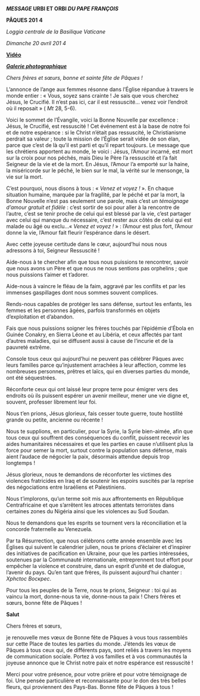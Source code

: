 ***MESSAGE* URBI ET ORBI *DU PAPE FRANÇOIS***

**PÂQUES 201** **4**

*Loggia centrale de la Basilique Vaticane*

*Dimanche 20 avril 201* *4*

**[Vidéo](http://player.rv.va/vaticanplayer.asp?language=it&tic=VA_MG1YY185)**

***[Galerie photographique](http://www.photogallery.va/content/photogallery/fr/celebrazioni-liturgiche/urbi-pasqua2014.html)***

*Chers frères et sœurs, bonne et sainte fête de Pâques !*

L’annonce de l’ange aux femmes résonne dans l’Église répandue à travers le monde entier : « Vous, soyez sans crainte ! Je sais que vous cherchez Jésus, le Crucifié. Il n’est pas ici, car il est ressuscité… venez voir l’endroit où il reposait » ( *Mt* 28, 5-6).

Voici le sommet de l’Évangile, voici la Bonne Nouvelle par excellence : Jésus, le Crucifié, est ressuscité ! Cet événement est à la base de notre foi et de notre espérance : si le Christ n’était pas ressuscité, le Christianisme perdrait sa valeur ; toute la mission de l’Église serait vidée de son élan, parce que c’est de là qu’il est parti et qu’il repart toujours. Le message que les chrétiens apportent au monde, le voici : Jésus, l’Amour incarné, est mort sur la croix pour nos péchés, mais Dieu le Père l’a ressuscité et l’a fait Seigneur de la vie et de la mort. En Jésus, l’Amour l’a emporté sur la haine, la miséricorde sur le péché, le bien sur le mal, la vérité sur le mensonge, la vie sur la mort.

C’est pourquoi, nous disons à tous : « *Venez et voyez !* ». En chaque situation humaine, marquée par la fragilité, par le péché et par la mort, la Bonne Nouvelle n’est pas seulement une parole, mais c’est *un témoignage d’amour gratuit et fidèle* : c’est sortir de soi pour aller à la rencontre de l’autre, c’est se tenir proche de celui qui est blessé par la vie, c’est partager avec celui qui manque du nécessaire, c’est rester aux côtés de celui qui est malade ou âgé ou exclu…« *Venez et voyez !* » : l’Amour est plus fort, l’Amour donne la vie, l’Amour fait fleurir l’espérance dans le désert.

Avec cette joyeuse certitude dans le cœur, aujourd’hui nous nous adressons à toi, Seigneur Ressuscité !

Aide-nous à te chercher afin que tous nous puissions te rencontrer, savoir que nous avons un Père et que nous ne nous sentions pas orphelins ; que nous puissions t’aimer et t’adorer.

Aide-nous à vaincre le fléau de la faim, aggravé par les conflits et par les immenses gaspillages dont nous sommes souvent complices.

Rends-nous capables de protéger les sans défense, surtout les enfants, les femmes et les personnes âgées, parfois transformés en objets d’exploitation et d’abandon.

Fais que nous puissions soigner les frères touchés par l’épidémie d’Ébola en Guinée Conakry, en Sierra Léone et au Libéria, et ceux affectés par tant d’autres maladies, qui se diffusent aussi à cause de l’incurie et de la pauvreté extrême.

Console tous ceux qui aujourd’hui ne peuvent pas célébrer Pâques avec leurs familles parce qu’injustement arrachées à leur affection, comme les nombreuses personnes, prêtres et laïcs, qui en diverses parties du monde, ont été séquestrées.

Réconforte ceux qui ont laissé leur propre terre pour émigrer vers des endroits où ils puissent espérer un avenir meilleur, mener une vie digne et, souvent, professer librement leur foi.

Nous t’en prions, Jésus glorieux, fais cesser toute guerre, toute hostilité grande ou petite, ancienne ou récente !

Nous te supplions, en particulier, pour la Syrie, la Syrie bien-aimée, afin que tous ceux qui souffrent des conséquences du conflit, puissent recevoir les aides humanitaires nécessaires et que les parties en cause n’utilisent plus la force pour semer la mort, surtout contre la population sans défense, mais aient l’audace de négocier la paix, désormais attendue depuis trop longtemps !

Jésus glorieux, nous te demandons de réconforter les victimes des violences fratricides en Iraq et de soutenir les espoirs suscités par la reprise des négociations entre Israéliens et Palestiniens.

Nous t’implorons, qu’un terme soit mis aux affrontements en République Centrafricaine et que s’arrêtent les atroces attentats terroristes dans certaines zones du Nigéria ainsi que les violences au Sud Soudan.

Nous te demandons que les esprits se tournent vers la réconciliation et la concorde fraternelle au Venezuela.

Par ta Résurrection, que nous célébrons cette année ensemble avec les Églises qui suivent le calendrier julien, nous te prions d’éclairer et d’inspirer des initiatives de pacification en Ukraine, pour que les parties intéressées, soutenues par la Communauté internationale, entreprennent tout effort pour empêcher la violence et construire, dans un esprit d’unité et de dialogue, l’avenir du pays. Qu’en tant que frères, ils puissent aujourd’hui chanter : *Xphctoc Bocĸpec*.

Pour tous les peuples de la Terre, nous te prions, Seigneur : toi qui as vaincu la mort, donne-nous ta vie, donne-nous ta paix ! Chers frères et sœurs, bonne fête de Pâques !

**Salut**

Chers frères et sœurs,

je renouvelle mes vœux de Bonne fête de Pâques à vous tous rassemblés sur cette Place de toutes les parties du monde. J’étends les vœux de Pâques à tous ceux qui, de différents pays, sont reliés à travers les moyens de communication sociale. Portez à vos familles et à vos communautés la joyeuse annonce que le Christ notre paix et notre espérance est ressuscité !

Merci pour votre présence, pour votre prière et pour votre témoignage de foi. Une pensée particulière et reconnaissante pour le don des très belles fleurs, qui proviennent des Pays-Bas. Bonne fête de Pâques à tous !
